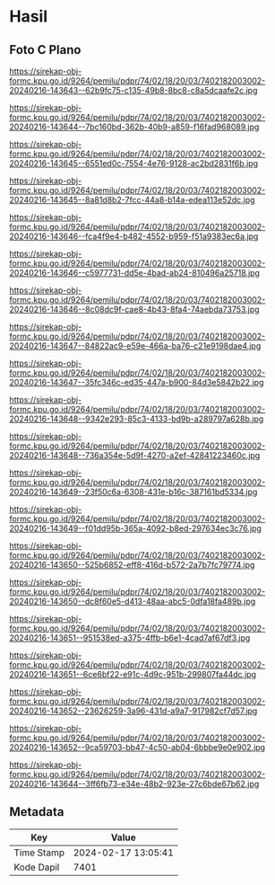 # Hasil

## Foto C Plano

https://sirekap-obj-formc.kpu.go.id/9264/pemilu/pdpr/74/02/18/20/03/7402182003002-20240216-143643--62b9fc75-c135-49b8-8bc8-c8a5dcaafe2c.jpg

https://sirekap-obj-formc.kpu.go.id/9264/pemilu/pdpr/74/02/18/20/03/7402182003002-20240216-143644--7bc160bd-362b-40b9-a859-f16fad968089.jpg

https://sirekap-obj-formc.kpu.go.id/9264/pemilu/pdpr/74/02/18/20/03/7402182003002-20240216-143645--6551ed0c-7554-4e76-9128-ac2bd2831f6b.jpg

https://sirekap-obj-formc.kpu.go.id/9264/pemilu/pdpr/74/02/18/20/03/7402182003002-20240216-143645--8a81d8b2-7fcc-44a8-b14a-edea113e52dc.jpg

https://sirekap-obj-formc.kpu.go.id/9264/pemilu/pdpr/74/02/18/20/03/7402182003002-20240216-143646--fca4f9e4-b482-4552-b959-f51a9383ec6a.jpg

https://sirekap-obj-formc.kpu.go.id/9264/pemilu/pdpr/74/02/18/20/03/7402182003002-20240216-143646--c5977731-dd5e-4bad-ab24-810496a25718.jpg

https://sirekap-obj-formc.kpu.go.id/9264/pemilu/pdpr/74/02/18/20/03/7402182003002-20240216-143646--8c08dc9f-cae8-4b43-8fa4-74aebda73753.jpg

https://sirekap-obj-formc.kpu.go.id/9264/pemilu/pdpr/74/02/18/20/03/7402182003002-20240216-143647--84822ac9-e59e-466a-ba76-c21e9198dae4.jpg

https://sirekap-obj-formc.kpu.go.id/9264/pemilu/pdpr/74/02/18/20/03/7402182003002-20240216-143647--35fc346c-ed35-447a-b900-84d3e5842b22.jpg

https://sirekap-obj-formc.kpu.go.id/9264/pemilu/pdpr/74/02/18/20/03/7402182003002-20240216-143648--9342e293-85c3-4133-bd9b-a289797a628b.jpg

https://sirekap-obj-formc.kpu.go.id/9264/pemilu/pdpr/74/02/18/20/03/7402182003002-20240216-143648--736a354e-5d9f-4270-a2ef-42841223460c.jpg

https://sirekap-obj-formc.kpu.go.id/9264/pemilu/pdpr/74/02/18/20/03/7402182003002-20240216-143649--23f50c6a-6308-431e-b16c-387161bd5334.jpg

https://sirekap-obj-formc.kpu.go.id/9264/pemilu/pdpr/74/02/18/20/03/7402182003002-20240216-143649--f01dd95b-365a-4092-b8ed-297634ec3c76.jpg

https://sirekap-obj-formc.kpu.go.id/9264/pemilu/pdpr/74/02/18/20/03/7402182003002-20240216-143650--525b6852-eff8-416d-b572-2a7b7fc79774.jpg

https://sirekap-obj-formc.kpu.go.id/9264/pemilu/pdpr/74/02/18/20/03/7402182003002-20240216-143650--dc8f60e5-d413-48aa-abc5-0dfa18fa489b.jpg

https://sirekap-obj-formc.kpu.go.id/9264/pemilu/pdpr/74/02/18/20/03/7402182003002-20240216-143651--951538ed-a375-4ffb-b6e1-4cad7af67df3.jpg

https://sirekap-obj-formc.kpu.go.id/9264/pemilu/pdpr/74/02/18/20/03/7402182003002-20240216-143651--6ce6bf22-e91c-4d9c-951b-299807fa44dc.jpg

https://sirekap-obj-formc.kpu.go.id/9264/pemilu/pdpr/74/02/18/20/03/7402182003002-20240216-143652--23626259-3a96-431d-a9a7-917982cf7d57.jpg

https://sirekap-obj-formc.kpu.go.id/9264/pemilu/pdpr/74/02/18/20/03/7402182003002-20240216-143652--9ca59703-bb47-4c50-ab04-6bbbe9e0e902.jpg

https://sirekap-obj-formc.kpu.go.id/9264/pemilu/pdpr/74/02/18/20/03/7402182003002-20240216-143644--3ff6fb73-e34e-48b2-923e-27c6bde67b62.jpg


## Metadata

| Key        | Value               |
| ---------- | ------------------- |
| Time Stamp | 2024-02-17 13:05:41 |
| Kode Dapil | 7401                |



